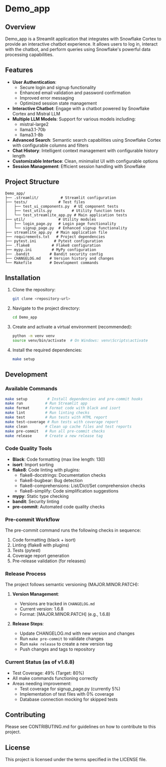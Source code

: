 # Demo_app

## Overview
Demo_app is a Streamlit application that integrates with Snowflake Cortex to provide an interactive chatbot experience. It allows users to log in, interact with the chatbot, and perform queries using Snowflake's powerful data processing capabilities.

## Features
- **User Authentication**:
  - Secure login and signup functionality
  - Enhanced email validation and password confirmation
  - Improved error messaging
  - Optimized session state management
- **Interactive Chatbot**: Engage with a chatbot powered by Snowflake Cortex and Mistral LLM
- **Multiple LLM Models**: Support for various models including:
  - mistral-large2
  - llama3.1-70b
  - llama3.1-8b
- **Advanced Search**: Semantic search capabilities using Snowflake Cortex with configurable columns and filters
- **Chat History**: Intelligent context management with configurable history length
- **Customizable Interface**: Clean, minimalist UI with configurable options
- **Session Management**: Efficient session handling with Snowflake

## Project Structure
```
Demo_app/
├── .streamlit/          # Streamlit configuration
├── tests/              # Test files
│   ├── test_ui_components.py  # UI component tests
│   ├── test_utils.py         # Utility function tests
│   └── test_streamlite_app.py # Main application tests
├── util/               # Utility modules
│   ├── login_page.py   # Login page functionality
│   └── signup_page.py  # Enhanced signup functionality
├── streamlite_app.py  # Main application file
├── requirements.txt   # Project dependencies
├── pytest.ini        # Pytest configuration
├── .flake8          # Flake8 configuration
├── mypy.ini         # MyPy configuration
├── .bandit         # Bandit security config
├── CHANGELOG.md    # Version history and changes
└── Makefile        # Development commands
```

## Installation

1. Clone the repository:
   ```bash
   git clone <repository-url>
   ```

2. Navigate to the project directory:
   ```bash
   cd Demo_app
   ```

3. Create and activate a virtual environment (recommended):
   ```bash
   python -m venv venv
   source venv/bin/activate  # On Windows: venv\Scripts\activate
   ```

4. Install the required dependencies:
   ```bash
   make setup
   ```

## Development

### Available Commands
```bash
make setup         # Install dependencies and pre-commit hooks
make run          # Run Streamlit app
make format       # Format code with black and isort
make lint         # Run linting checks
make test         # Run tests with HTML report
make test-coverage # Run tests with coverage report
make clean        # Clean up cache files and test reports
make pre-commit   # Run all pre-commit checks
make release      # Create a new release tag
```

### Code Quality Tools
- **Black**: Code formatting (max line length: 130)
- **isort**: Import sorting
- **flake8**: Code linting with plugins:
  - flake8-docstrings: Documentation checks
  - flake8-bugbear: Bug detection
  - flake8-comprehensions: List/Dict/Set comprehension checks
  - flake8-simplify: Code simplification suggestions
- **mypy**: Static type checking
- **bandit**: Security linting
- **pre-commit**: Automated code quality checks

### Pre-commit Workflow
The pre-commit command runs the following checks in sequence:
1. Code formatting (black + isort)
2. Linting (flake8 with plugins)
3. Tests (pytest)
4. Coverage report generation
5. Pre-release validation (for releases)

### Release Process
The project follows semantic versioning (MAJOR.MINOR.PATCH):

1. **Version Management**:
   - Versions are tracked in `CHANGELOG.md`
   - Current version: 1.6.8
   - Format: [MAJOR.MINOR.PATCH] (e.g., 1.6.8)

2. **Release Steps**:
   - Update CHANGELOG.md with new version and changes
   - Run `make pre-commit` to validate changes
   - Run `make release` to create a new version tag
   - Push changes and tags to repository

### Current Status (as of v1.6.8)
- Test Coverage: 49% (Target: 80%)
- All make commands functioning correctly
- Areas needing improvement:
  - Test coverage for signup_page.py (currently 5%)
  - Implementation of test files with 0% coverage
  - Database connection mocking for skipped tests

## Contributing
Please see CONTRIBUTING.md for guidelines on how to contribute to this project.

## License
This project is licensed under the terms specified in the LICENSE file.
